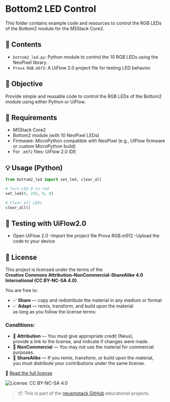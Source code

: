 # Bottom2 LED Control

This folder contains example code and resources to control the RGB LEDs of the Bottom2 module for the M5Stack Core2.

## 📁 Contents

- `bottom2_led.py`: Python module to control the 10 RGB LEDs using the NeoPixel library.
- `Prova RGB.m5f2`: A UiFlow 2.0 project file for testing LED behavior.

## 🎯 Objective

Provide simple and reusable code to control the RGB LEDs of the Bottom2 module using either Python or UiFlow.

## 🧰 Requirements

- M5Stack Core2
- Bottom2 module (with 10 NeoPixel LEDs)
- Firmware: MicroPython compatible with NeoPixel (e.g., UIFlow firmware or custom MicroPython build)
- For `.m5f2` files: UiFlow 2.0 IDE

## 💡 Usage (Python)

```python
from bottom2_led import set_led, clear_all

# Turn LED 0 to red
set_led(0, 255, 0, 0)

# Clear all LEDs
clear_all()
```

## 🧪 Testing with UiFlow2.0
- Open UiFlow 2.0
-Import the project file Prova RGB.m5f2
-Upload the code to your device
## 📜 License

This project is licensed under the terms of the  
**Creative Commons Attribution-NonCommercial-ShareAlike 4.0 International (CC BY-NC-SA 4.0)**.

You are free to:
- ✅ **Share** — copy and redistribute the material in any medium or format  
- ✅ **Adapt** — remix, transform, and build upon the material  
  as long as you follow the license terms:

### Conditions:
- 🧾 **Attribution** — You must give appropriate credit (Neus),  
  provide a link to the license, and indicate if changes were made.
- 🚫 **NonCommercial** — You may not use the material for commercial purposes.
- 🔁 **ShareAlike** — If you remix, transform, or build upon the material,  
  you must distribute your contributions under the same license.

🔗 [Read the full license](https://creativecommons.org/licenses/by-nc-sa/4.0/)

![License: CC BY-NC-SA 4.0](https://img.shields.io/badge/License-CC%20BY--NC--SA%204.0-lightgrey.svg)

> 📦 This is part of the [neusmstack GitHub](https://github.com/neusmstack) educational projects.

